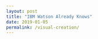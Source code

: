 ```yaml
---
layout: post
title: "IBM Watson Already Knows"
date: 2019-01-05
permalink: /visual-creation/
---
```

